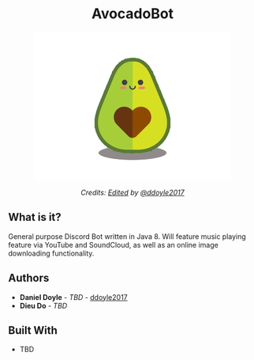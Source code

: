 <h1 align="center"> AvocadoBot </h1>

<div align="center">
	<img src="https://github.com/ddoyle2017/AvocadoBot/blob/master/avocado.png"/>
	<p>
      <em>Credits: <a href="https://www.pinterest.com/pin/143200463135381917/">Edited</a> by <a href="https://github.com/ddoyle2017">@ddoyle2017</a> 
      </em>
    </p>
</div>


## What is it?

General purpose Discord Bot written in Java 8. Will feature music playing feature via YouTube and SoundCloud, as well as an online image downloading functionality.

## Authors

* **Daniel Doyle** - *TBD* - [ddoyle2017](https://github.com/ddoyle2017)
* **Dieu Do** - *TBD* 

## Built With

* TBD
